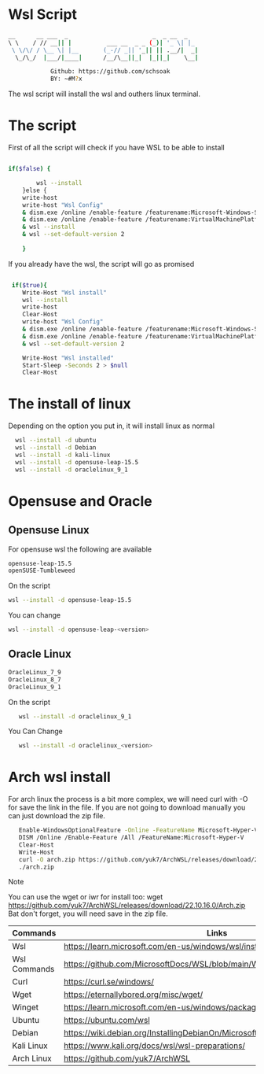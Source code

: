 # Wsl Script

```sh
__      __ ___  _                        _  _ __  _   
\ \    / // __|| |          ___ __  _ _ (_)| '_ \| |_ 
 \ \/\/ / \__ \| |__       (_-// _|| '_|| || .__/|  _|
  \_/\_/  |___/|____|      /__/\__||_|  |_||_|    \__|

            Github: https://github.com/schsoak
            BY: ~#M?x
```

The wsl script will install the wsl and outhers linux terminal.


# The script

First of all the script will check if you have WSL to be able to install

```sh

if($false) {

        wsl --install
    }else {
    write-host 
    write-host "Wsl Config"
    & dism.exe /online /enable-feature /featurename:Microsoft-Windows-Subsystem-Linux /all /norestart
    & dism.exe /online /enable-feature /featurename:VirtualMachinePlatform /all /norestart
    & wsl --install
    & wsl --set-default-version 2
        
    }
```

If you already have the wsl, the script will go as promised

```sh

 if($true){
    Write-Host "Wsl install"
    wsl --install
    write-host 
    Clear-Host
    write-host "Wsl Config"
    & dism.exe /online /enable-feature /featurename:Microsoft-Windows-Subsystem-Linux /all /norestart
    & dism.exe /online /enable-feature /featurename:VirtualMachinePlatform /all /norestart
    & wsl --set-default-version 2

    Write-Host "Wsl installed"
    Start-Sleep -Seconds 2 > $null
    Clear-Host

```

# The install of linux

Depending on the option you put in, it will install linux as normal

```sh
  wsl --install -d ubuntu
  wsl --install -d Debian
  wsl --install -d kali-linux
  wsl --install -d opensuse-leap-15.5
  wsl --install -d oraclelinux_9_1
```

# Opensuse and Oracle

## Opensuse Linux

For opensuse wsl the following are available

```sh
opensuse-leap-15.5
openSUSE-Tumbleweed
```
On the script

```sh
wsl --install -d opensuse-leap-15.5 
```
You can change

```sh
wsl --install -d opensuse-leap-<version>
```

## Oracle Linux

```sh
OracleLinux_7_9
OracleLinux_8_7
OracleLinux_9_1
```
On the script

```sh
   wsl --install -d oraclelinux_9_1
```
You Can Change
```sh
   wsl --install -d oraclelinux_<version>
```
# Arch wsl install 

For arch linux the process is a bit more complex, we will need curl with -O for save the link in the file. If you are not going to download manually you can just download the zip file.

```sh
   Enable-WindowsOptionalFeature -Online -FeatureName Microsoft-Hyper-V -All
   DISM /Online /Enable-Feature /All /FeatureName:Microsoft-Hyper-V
   Clear-Host
   Write-Host
   curl -O arch.zip https://github.com/yuk7/ArchWSL/releases/download/22.10.16.0/Arch.zip
   ./arch.zip
```

> [!NOTE]
> You can use the wget or iwr for install too: wget https://github.com/yuk7/ArchWSL/releases/download/22.10.16.0/Arch.zip
> Bat don't forget, you will need save in the zip file.

| Commands |  Links |
| ------ | ------ |
|  Wsl   | https://learn.microsoft.com/en-us/windows/wsl/install
|  Wsl Commands | https://github.com/MicrosoftDocs/WSL/blob/main/WSL/basic-commands.md
|  Curl | https://curl.se/windows/
|  Wget | https://eternallybored.org/misc/wget/
|  Winget | https://learn.microsoft.com/en-us/windows/package-manager/winget/
|  Ubuntu  |  https://ubuntu.com/wsl
|  Debian   | https://wiki.debian.org/InstallingDebianOn/Microsoft/Windows/SubsystemForLinux
|  Kali Linux | https://www.kali.org/docs/wsl/wsl-preparations/
| Arch Linux  | https://github.com/yuk7/ArchWSL
